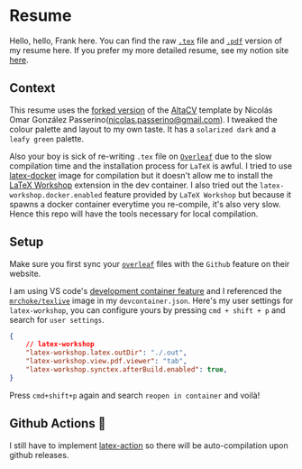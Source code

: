 # Resume
Hello, hello, Frank here. You can find the raw [`.tex`](main.tex) file and [`.pdf`](main.pdf) version of my resume here.
If you prefer my more detailed resume, see my notion site [here](https://frankcholula.notion.site/).

## Context
This resume uses the [forked version](https://github.com/NicolasOmar/AltaCV) of the [AltaCV](https://github.com/liantze/AltaCV) template by Nicolás Omar González Passerino(nicolas.passerino@gmail.com). I tweaked the colour palette and layout to my own taste. It has a `solarized dark` and a `leafy green` palette.

Also your boy is sick of re-writing `.tex` file on [`Overleaf`](https://overleaf.com) due to the slow compilation time and the installation process for `LaTeX` is awful. 
I tried to use [latex-docker](https://github.com/xu-cheng/latex-docker) image for compilation but it doesn't allow me to install the [LaTeX Workshop](https://marketplace.visualstudio.com/items?itemName=James-Yu.latex-workshop) extension in the dev container. I also tried out the `latex-workshop.docker.enabled` feature provided by `LaTeX Workshop` but because it spawns a docker container everytime you re-compile, it's also very slow. Hence this repo will have the tools necessary for local compilation.

## Setup
Make sure you first sync your [`overleaf`](https://overleaf.com) files with the `Github` feature on their website.

I am using VS code's [development container feature](https://code.visualstudio.com/docs/devcontainers/containers) and I referenced the [`mrchoke/texlive`](https://hub.docker.com/r/mrchoke/texlive) image in my `devcontainer.json`.
Here's my user settings for `latex-workshop`, you can configure yours by pressing `cmd + shift + p` and search for `user settings`.
```json
{
    // latex-workshop
    "latex-workshop.latex.outDir": "./.out",
    "latex-workshop.view.pdf.viewer": "tab",
    "latex-workshop.synctex.afterBuild.enabled": true,
}
```
Press `cmd+shift+p` again and search `reopen in container` and voilà!

## Github Actions 🚧
I still have to implement [latex-action](https://github.com/xu-cheng/latex-action) so there will be auto-compilation upon github releases.
